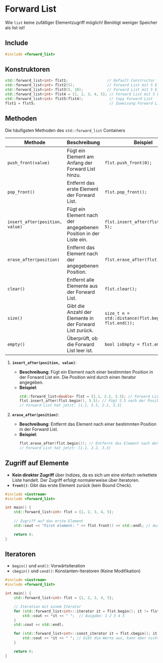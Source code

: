 
# Forward List
Wie `list` keine zufälliger Elementzugriff möglich! 
Benötigt weniger Speicher als list ist!


## Include
```cpp
#include <forward_list>
```

## Konstruktoren
```cpp
std::forward_list<int> flst1;                  // Default Constructor 
std::forward_list<int> flst2(5);               // Forward List mit 5 Elementen, alle mit 0 initialisiert
std::forward_list<int> flst3(5, 10);           // Forward List mit 5 Elementen, alle mit dem Wert 10
std::forward_list<int> flst4 = {1, 2, 3, 4, 5}; // Forward List mit 5 Elementen mit den entsprechenden Werten
std::forward_list<int> flst5(flst4);            // Copy Forward List 
flst1 = flst5;                                  // Zuweisung Forward List 
```

## Methoden

Die häufigsten Methoden des `std::forward_list` Containers

| Methode                     | Beschreibung                                                              | Beispiel                                      |
|----------------------------|--------------------------------------------------------------------------|-----------------------------------------------|
| `push_front(value)`        | Fügt ein Element am Anfang der Forward List hinzu.                     | `flst.push_front(0);`                        |
| `pop_front()`              | Entfernt das erste Element der Forward List.                            | `flst.pop_front();`                          |
| `insert_after(position, value)` | Fügt ein Element nach der angegebenen Position in der Liste ein.  | `flst.insert_after(flst.begin(), 5);`       |
| `erase_after(position)`     | Entfernt das Element nach der angegebenen Position.                   | `flst.erase_after(flst.begin());`           |
| `clear()`                  | Entfernt alle Elemente aus der Forward List.                            | `flst.clear();`                              |
| `size()`                   | Gibt die Anzahl der Elemente in der Forward List zurück.                | `size_t n = std::distance(flst.begin(), flst.end());` |
| `empty()`                  | Überprüft, ob die Forward List leer ist.                                 | `bool isEmpty = flst.empty();`               |

1. **`insert_after(position, value)`**:
   - **Beschreibung**: Fügt ein Element nach einer bestimmten Position in der Forward List ein. Die Position wird durch einen Iterator angegeben.
   - **Beispiel**:
     ```cpp
     std::forward_list<double> flst = {1.1, 2.2, 3.3}; // Forward List hat: [1.1, 2.2, 3.3]
     flst.insert_after(flst.begin(), 5.5); // Fügt 5.5 nach der Position 0 hinzu
     // Forward List hat jetzt: [1.1, 5.5, 2.2, 3.3]
     ```

2. **`erase_after(position)`**:
   - **Beschreibung**: Entfernt das Element nach einer bestimmten Position in der Forward List.
   - **Beispiel**:
     ```cpp
     flst.erase_after(flst.begin()); // Entfernt das Element nach der Position 0 (5.5)
     // Forward List hat jetzt: [1.1, 2.2, 3.3]
     ```

## Zugriff auf Elemente
- **Kein direkter Zugriff** über Indizes, da es sich um eine einfach verkettete Liste handelt. Der Zugriff erfolgt normalerweise über Iteratoren.
- **`front()`**: Gibt das erste Element zurück (kein Bound Check).

```cpp
#include <iostream>
#include <forward_list>

int main() {
    std::forward_list<int> flst = {1, 2, 3, 4, 5};
    
    // Zugriff auf das erste Element
    std::cout << "First element: " << flst.front() << std::endl; // Ausgabe: 1

    return 0;
}
```

## Iteratoren
- `begin()` und `end()`: Vorwärtsiteration
- `cbegin()` und `cend()`: Konstanten-Iteratoren (Keine Modifikation)

```cpp
#include <iostream>
#include <forward_list>

int main() {
    std::forward_list<int> flst = {1, 2, 3, 4, 5};

    // Iteration mit einem Iterator
    for (std::forward_list<int>::iterator it = flst.begin(); it != flst.end(); ++it) {
        std::cout << *it << " ";  // Ausgabe: 1 2 3 4 5
    }
    std::cout << std::endl;

    for (std::forward_list<int>::const_iterator it = flst.cbegin(); it != flst.cend(); ++it) {
        std::cout << *it << " "; // Gibt die Werte aus, kann aber nicht modifiziert werden
    }

    return 0;
}
```
